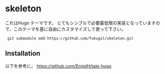 # skeleton
これはHugo テーマです。 とてもシンプルで必要最低限の実装となっていますので、このテーマを基に自由にカスタマイズして使って下さい。  

```
 git submodule add https://github.com/fukugit/skeleton.git
```

## Installation

以下を参考に。
https://github.com/EmielH/tale-hugo

